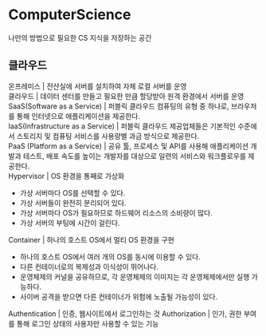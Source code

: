 # ComputerScience
나만의 방법으로 필요한 CS 지식을 저장하는 공간

## 클라우드
온프레미스 | 전산실에 서버를 설치하여 자체 로컬 서버를 운영 </br>
클라우드 | 데이터 센터를 만들고 필요한 만큼 할당받아 원격 환경에서 서버를 운영</br>
SaaS(Software as a Service) | 퍼블릭 클라우드 컴퓨팅의 유형 중 하나로, 브라우저를 통해 인터넷으로 애플리케이션을 제공한다.</br>
IaaS(Infrastructure as a Service) | 퍼블릭 클라우드 제공업체들은 기본적인 수준에서 스토리지 및 컴퓨팅 서비스를 사용량별 과금 방식으로 제공한다. </br>
PaaS (Platform as a Service) | 공유 툴, 프로세스 및 API를 사용해 애플리케이션 개발과 테스트, 배포 속도를 높이는 개발자를 대상으로 일련의 서비스와 워크플로우를 제공한다.   </br>
Hypervisor | OS 환경을 통째로 가상화
- 가상 서버마다 OS를 선택할 수 있다.
- 가상 서버들이 완전히 분리되어 있다.
- 가상 서버마다 OS가 필요하므로 하드웨어 리소스의 소비량이 많다.
- 가상 서버의 부팅에 시간이 걸린다. </br>

Container | 하나의 호스트 OS에서 멀티 OS 환경을 구현
- 하나의 호스트 OS에서 여러 개의 OS를 동시에 이용할 수 있다.
- 다른 컨테이너로의 복제성과 이식성이 뛰어나다.
- 운영체제의 커널을 공유하므로, 각 운영체제의 이미지는 각 운영체제에서만 실행 가능하다.
- 사이버 공격을 받으면 다른 컨테이너가 위험에 노출될 가능성이 있다.

Authentication | 인증,  웹사이트에서 로그인하는 것
Authorization | 인가, 권한 부여를 통해 로그인 상태의 사용자만 사용할 수 있는 기능
